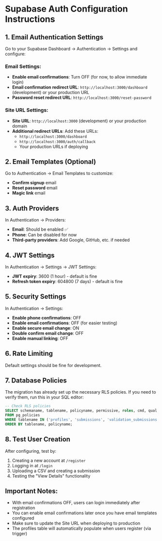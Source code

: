 # Supabase Auth Configuration Instructions

## 1. Email Authentication Settings

Go to your Supabase Dashboard → Authentication → Settings and configure:

### Email Settings:
- **Enable email confirmations**: Turn OFF (for now, to allow immediate login)
- **Email confirmation redirect URL**: `http://localhost:3000/dashboard` (development) or your production URL
- **Password reset redirect URL**: `http://localhost:3000/reset-password`

### Site URL Settings:
- **Site URL**: `http://localhost:3000` (development) or your production domain
- **Additional redirect URLs**: Add these URLs:
  - `http://localhost:3000/dashboard`
  - `http://localhost:3000/auth/callback`
  - Your production URLs if deploying

## 2. Email Templates (Optional)

Go to Authentication → Email Templates to customize:
- **Confirm signup** email
- **Reset password** email
- **Magic link** email

## 3. Auth Providers

In Authentication → Providers:
- **Email**: Should be enabled ✅
- **Phone**: Can be disabled for now
- **Third-party providers**: Add Google, GitHub, etc. if needed

## 4. JWT Settings

In Authentication → Settings → JWT Settings:
- **JWT expiry**: 3600 (1 hour) - default is fine
- **Refresh token expiry**: 604800 (7 days) - default is fine

## 5. Security Settings

In Authentication → Settings:
- **Enable phone confirmations**: OFF
- **Enable email confirmations**: OFF (for easier testing)
- **Enable secure email change**: ON
- **Double confirm email change**: OFF
- **Enable manual linking**: OFF

## 6. Rate Limiting

Default settings should be fine for development.

## 7. Database Policies

The migration has already set up the necessary RLS policies. If you need to verify them, run this in your SQL editor:

```sql
-- Check RLS policies
SELECT schemaname, tablename, policyname, permissive, roles, cmd, qual
FROM pg_policies 
WHERE tablename IN ('profiles', 'submissions', 'validation_submissions')
ORDER BY tablename, policyname;
```

## 8. Test User Creation

After configuring, test by:
1. Creating a new account at `/register`
2. Logging in at `/login`
3. Uploading a CSV and creating a submission
4. Testing the "View Details" functionality

## Important Notes:

- With email confirmations OFF, users can login immediately after registration
- You can enable email confirmations later once you have email templates configured
- Make sure to update the Site URL when deploying to production
- The profiles table will automatically populate when users register (via trigger)
